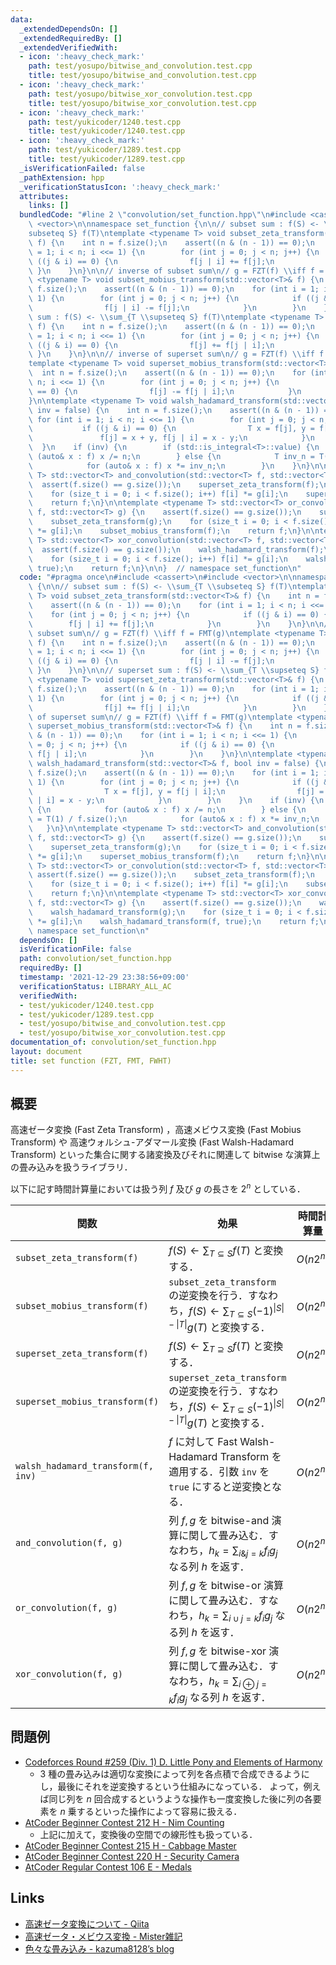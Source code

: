 ```yaml
---
data:
  _extendedDependsOn: []
  _extendedRequiredBy: []
  _extendedVerifiedWith:
  - icon: ':heavy_check_mark:'
    path: test/yosupo/bitwise_and_convolution.test.cpp
    title: test/yosupo/bitwise_and_convolution.test.cpp
  - icon: ':heavy_check_mark:'
    path: test/yosupo/bitwise_xor_convolution.test.cpp
    title: test/yosupo/bitwise_xor_convolution.test.cpp
  - icon: ':heavy_check_mark:'
    path: test/yukicoder/1240.test.cpp
    title: test/yukicoder/1240.test.cpp
  - icon: ':heavy_check_mark:'
    path: test/yukicoder/1289.test.cpp
    title: test/yukicoder/1289.test.cpp
  _isVerificationFailed: false
  _pathExtension: hpp
  _verificationStatusIcon: ':heavy_check_mark:'
  attributes:
    links: []
  bundledCode: "#line 2 \"convolution/set_function.hpp\"\n#include <cassert>\n#include\
    \ <vector>\n\nnamespace set_function {\n\n// subset sum : f(S) <- \\sum_{T \\\
    subseteq S} f(T)\ntemplate <typename T> void subset_zeta_transform(std::vector<T>&\
    \ f) {\n    int n = f.size();\n    assert((n & (n - 1)) == 0);\n    for (int i\
    \ = 1; i < n; i <<= 1) {\n        for (int j = 0; j < n; j++) {\n            if\
    \ ((j & i) == 0) {\n                f[j | i] += f[j];\n            }\n       \
    \ }\n    }\n}\n\n// inverse of subset sum\n// g = FZT(f) \\iff f = FMT(g)\ntemplate\
    \ <typename T> void subset_mobius_transform(std::vector<T>& f) {\n    int n =\
    \ f.size();\n    assert((n & (n - 1)) == 0);\n    for (int i = 1; i < n; i <<=\
    \ 1) {\n        for (int j = 0; j < n; j++) {\n            if ((j & i) == 0) {\n\
    \                f[j | i] -= f[j];\n            }\n        }\n    }\n}\n\n// superset\
    \ sum : f(S) <- \\sum_{T \\supseteq S} f(T)\ntemplate <typename T> void superset_zeta_transform(std::vector<T>&\
    \ f) {\n    int n = f.size();\n    assert((n & (n - 1)) == 0);\n    for (int i\
    \ = 1; i < n; i <<= 1) {\n        for (int j = 0; j < n; j++) {\n            if\
    \ ((j & i) == 0) {\n                f[j] += f[j | i];\n            }\n       \
    \ }\n    }\n}\n\n// inverse of superset sum\n// g = FZT(f) \\iff f = FMT(g)\n\
    template <typename T> void superset_mobius_transform(std::vector<T>& f) {\n  \
    \  int n = f.size();\n    assert((n & (n - 1)) == 0);\n    for (int i = 1; i <\
    \ n; i <<= 1) {\n        for (int j = 0; j < n; j++) {\n            if ((j & i)\
    \ == 0) {\n                f[j] -= f[j | i];\n            }\n        }\n    }\n\
    }\n\ntemplate <typename T> void walsh_hadamard_transform(std::vector<T>& f, bool\
    \ inv = false) {\n    int n = f.size();\n    assert((n & (n - 1)) == 0);\n   \
    \ for (int i = 1; i < n; i <<= 1) {\n        for (int j = 0; j < n; j++) {\n \
    \           if ((j & i) == 0) {\n                T x = f[j], y = f[j | i];\n \
    \               f[j] = x + y, f[j | i] = x - y;\n            }\n        }\n  \
    \  }\n    if (inv) {\n        if (std::is_integral<T>::value) {\n            for\
    \ (auto& x : f) x /= n;\n        } else {\n            T inv_n = T(1) / f.size();\n\
    \            for (auto& x : f) x *= inv_n;\n        }\n    }\n}\n\ntemplate <typename\
    \ T> std::vector<T> and_convolution(std::vector<T> f, std::vector<T> g) {\n  \
    \  assert(f.size() == g.size());\n    superset_zeta_transform(f);\n    superset_zeta_transform(g);\n\
    \    for (size_t i = 0; i < f.size(); i++) f[i] *= g[i];\n    superset_mobius_transform(f);\n\
    \    return f;\n}\n\ntemplate <typename T> std::vector<T> or_convolution(std::vector<T>\
    \ f, std::vector<T> g) {\n    assert(f.size() == g.size());\n    subset_zeta_transform(f);\n\
    \    subset_zeta_transform(g);\n    for (size_t i = 0; i < f.size(); i++) f[i]\
    \ *= g[i];\n    subset_mobius_transform(f);\n    return f;\n}\n\ntemplate <typename\
    \ T> std::vector<T> xor_convolution(std::vector<T> f, std::vector<T> g) {\n  \
    \  assert(f.size() == g.size());\n    walsh_hadamard_transform(f);\n    walsh_hadamard_transform(g);\n\
    \    for (size_t i = 0; i < f.size(); i++) f[i] *= g[i];\n    walsh_hadamard_transform(f,\
    \ true);\n    return f;\n}\n\n}  // namespace set_function\n"
  code: "#pragma once\n#include <cassert>\n#include <vector>\n\nnamespace set_function\
    \ {\n\n// subset sum : f(S) <- \\sum_{T \\subseteq S} f(T)\ntemplate <typename\
    \ T> void subset_zeta_transform(std::vector<T>& f) {\n    int n = f.size();\n\
    \    assert((n & (n - 1)) == 0);\n    for (int i = 1; i < n; i <<= 1) {\n    \
    \    for (int j = 0; j < n; j++) {\n            if ((j & i) == 0) {\n        \
    \        f[j | i] += f[j];\n            }\n        }\n    }\n}\n\n// inverse of\
    \ subset sum\n// g = FZT(f) \\iff f = FMT(g)\ntemplate <typename T> void subset_mobius_transform(std::vector<T>&\
    \ f) {\n    int n = f.size();\n    assert((n & (n - 1)) == 0);\n    for (int i\
    \ = 1; i < n; i <<= 1) {\n        for (int j = 0; j < n; j++) {\n            if\
    \ ((j & i) == 0) {\n                f[j | i] -= f[j];\n            }\n       \
    \ }\n    }\n}\n\n// superset sum : f(S) <- \\sum_{T \\supseteq S} f(T)\ntemplate\
    \ <typename T> void superset_zeta_transform(std::vector<T>& f) {\n    int n =\
    \ f.size();\n    assert((n & (n - 1)) == 0);\n    for (int i = 1; i < n; i <<=\
    \ 1) {\n        for (int j = 0; j < n; j++) {\n            if ((j & i) == 0) {\n\
    \                f[j] += f[j | i];\n            }\n        }\n    }\n}\n\n// inverse\
    \ of superset sum\n// g = FZT(f) \\iff f = FMT(g)\ntemplate <typename T> void\
    \ superset_mobius_transform(std::vector<T>& f) {\n    int n = f.size();\n    assert((n\
    \ & (n - 1)) == 0);\n    for (int i = 1; i < n; i <<= 1) {\n        for (int j\
    \ = 0; j < n; j++) {\n            if ((j & i) == 0) {\n                f[j] -=\
    \ f[j | i];\n            }\n        }\n    }\n}\n\ntemplate <typename T> void\
    \ walsh_hadamard_transform(std::vector<T>& f, bool inv = false) {\n    int n =\
    \ f.size();\n    assert((n & (n - 1)) == 0);\n    for (int i = 1; i < n; i <<=\
    \ 1) {\n        for (int j = 0; j < n; j++) {\n            if ((j & i) == 0) {\n\
    \                T x = f[j], y = f[j | i];\n                f[j] = x + y, f[j\
    \ | i] = x - y;\n            }\n        }\n    }\n    if (inv) {\n        if (std::is_integral<T>::value)\
    \ {\n            for (auto& x : f) x /= n;\n        } else {\n            T inv_n\
    \ = T(1) / f.size();\n            for (auto& x : f) x *= inv_n;\n        }\n \
    \   }\n}\n\ntemplate <typename T> std::vector<T> and_convolution(std::vector<T>\
    \ f, std::vector<T> g) {\n    assert(f.size() == g.size());\n    superset_zeta_transform(f);\n\
    \    superset_zeta_transform(g);\n    for (size_t i = 0; i < f.size(); i++) f[i]\
    \ *= g[i];\n    superset_mobius_transform(f);\n    return f;\n}\n\ntemplate <typename\
    \ T> std::vector<T> or_convolution(std::vector<T> f, std::vector<T> g) {\n   \
    \ assert(f.size() == g.size());\n    subset_zeta_transform(f);\n    subset_zeta_transform(g);\n\
    \    for (size_t i = 0; i < f.size(); i++) f[i] *= g[i];\n    subset_mobius_transform(f);\n\
    \    return f;\n}\n\ntemplate <typename T> std::vector<T> xor_convolution(std::vector<T>\
    \ f, std::vector<T> g) {\n    assert(f.size() == g.size());\n    walsh_hadamard_transform(f);\n\
    \    walsh_hadamard_transform(g);\n    for (size_t i = 0; i < f.size(); i++) f[i]\
    \ *= g[i];\n    walsh_hadamard_transform(f, true);\n    return f;\n}\n\n}  //\
    \ namespace set_function\n"
  dependsOn: []
  isVerificationFile: false
  path: convolution/set_function.hpp
  requiredBy: []
  timestamp: '2021-12-29 23:38:56+09:00'
  verificationStatus: LIBRARY_ALL_AC
  verifiedWith:
  - test/yukicoder/1240.test.cpp
  - test/yukicoder/1289.test.cpp
  - test/yosupo/bitwise_and_convolution.test.cpp
  - test/yosupo/bitwise_xor_convolution.test.cpp
documentation_of: convolution/set_function.hpp
layout: document
title: set function (FZT, FMT, FWHT)
---
```


## 概要
高速ゼータ変換 (Fast Zeta Transform) ，高速メビウス変換 (Fast Mobius Transform) や 高速ウォルシュ-アダマール変換 (Fast Walsh-Hadamard Transform) といった集合に関する諸変換及びそれに関連して bitwise な演算上の畳み込みを扱うライブラリ．

以下に記す時間計算量においては扱う列 $f$ 及び $g$ の長さを $2^n$ としている．

| 関数                               | 効果                                                                                                                             | 時間計算量 |
| ---------------------------------- | -------------------------------------------------------------------------------------------------------------------------------- | ---------- |
| `subset_zeta_transform(f)`         | $f(S) \leftarrow \sum_{T \subseteq S} f(T)$ と変換する．                                                                         | $O(n2^n)$  |
| `subset_mobius_transform(f)`       | `subset_zeta_transform` の逆変換を行う．すなわち，$f(S) \leftarrow \sum_{T \subseteq S} (-1)^{\|S\| - \|T\|}g(T)$ と変換する．   | $O(n2^n)$  |
| `superset_zeta_transform(f)`       | $f(S) \leftarrow \sum_{T \supseteq S} f(T)$ と変換する．                                                                         | $O(n2^n)$  |
| `superset_mobius_transform(f)`     | `superset_zeta_transform` の逆変換を行う．すなわち，$f(S) \leftarrow \sum_{T \subseteq S} (-1)^{\|S\| - \|T\|}g(T)$ と変換する． | $O(n2^n)$  |
| `walsh_hadamard_transform(f, inv)` | $f$ に対して Fast Walsh-Hadamard Transform を適用する．引数 `inv` を `true` にすると逆変換となる．                               | $O(n2^n)$  |
| `and_convolution(f, g)`            | 列 $f, g$ を bitwise-and 演算に関して畳み込む．すなわち，$h_k = \sum_{i \& j = k} f_ig_j$ なる列 $h$ を返す．                    | $O(n2^n)$  |
| `or_convolution(f, g)`             | 列 $f, g$ を bitwise-or 演算に関して畳み込む．すなわち，$h_k = \sum_{i \cup j = k} f_ig_j$ なる列 $h$ を返す．                   | $O(n2^n)$  |
| `xor_convolution(f, g)`            | 列 $f, g$ を bitwise-xor 演算に関して畳み込む．すなわち，$h_k = \sum_{i \oplus j = k} f_ig_j$ なる列 $h$ を返す．                | $O(n2^n)$  |

## 問題例
- [Codeforces Round #259 (Div. 1) D. Little Pony and Elements of Harmony](https://codeforces.com/contest/453/problem/D)
  - 3 種の畳み込みは適切な変換によって列を各点積で合成できるようにし，最後にそれを逆変換するという仕組みになっている．
  よって，例えば同じ列を $n$ 回合成するというような操作も一度変換した後に列の各要素を $n$ 乗するといった操作によって容易に扱える．
- [AtCoder Beginner Contest 212 H - Nim Counting](https://atcoder.jp/contests/abc212/tasks/abc212_h)
  - 上記に加えて，変換後の空間での線形性も扱っている．
- [AtCoder Beginner Contest 215 H - Cabbage Master](https://atcoder.jp/contests/abc215/tasks/abc215_h)
- [AtCoder Beginner Contest 220 H - Security Camera](https://atcoder.jp/contests/abc220/tasks/abc220_h)
- [AtCoder Regular Contest 106 E - Medals](https://atcoder.jp/contests/arc106/tasks/arc106_e)

## Links
- [高速ゼータ変換について - Qiita](https://qiita.com/Euglenese/items/260f9ddf513f772d7e42)
- [高速ゼータ・メビウス変換 - Mister雑記](https://misteer.hatenablog.com/entry/zeta-moebius)
- [色々な畳み込み - kazuma8128’s blog](https://kazuma8128.hatenablog.com/entry/2018/05/31/144519)
